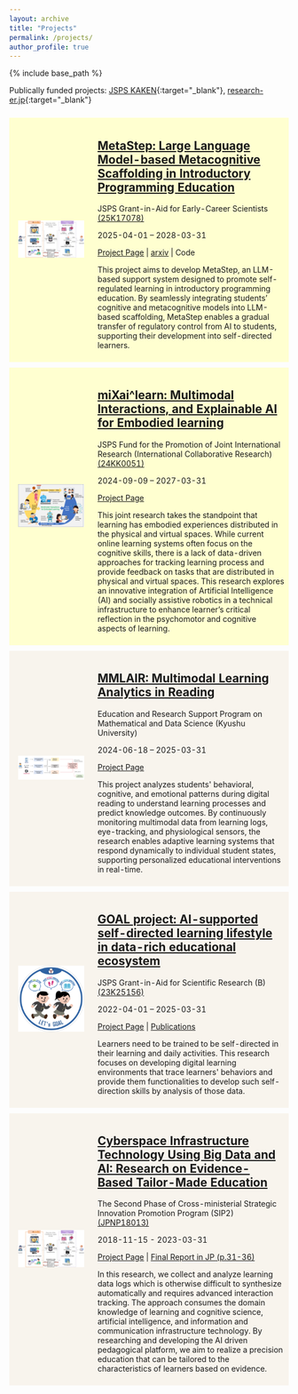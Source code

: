 ```yaml
---
layout: archive
title: "Projects"
permalink: /projects/
author_profile: true
---
```


{% include base_path %}


Publically funded projects: [JSPS KAKEN](https://nrid.nii.ac.jp/en/nrid/1000060913910/){:target="_blank"}, [research-er.jp](https://research-er.jp/researchers/view/992994){:target="_blank"}


<!---  New html page  -->
<table style="width:100%;border:0px;border-spacing:0px 10px;border-collapse:separate;margin-right:auto;margin-left:auto;"><tbody>
<tr bgcolor="#ffffd0">
      <td style="padding:16px;width:30%;vertical-align:middle">
          <img src="/images/coderunner-agent.png" width="100%">
      </td>
      <td style="padding:8px;width:70%;vertical-align:middle">
        <h2>
	  <a href="https://li-huiyong.github.io/MetaStep">
            <span style="font-weight: bold;">
	      MetaStep: Large Language Model-based Metacognitive Scaffolding in Introductory Programming Education
	    </span>
	  </a>
        </h2>
        <p>
	  JSPS Grant-in-Aid for Early-Career Scientists <a href="https://kaken.nii.ac.jp/ja/grant/KAKENHI-PROJECT-25K17078/">(25K17078)</a>
	</p>
        <p>
	  2025-04-01 – 2028-03-31
	</p>
        <a href="https://li-huiyong.github.io/MetaStep">Project Page</a>
	|
        <a href="https://doi.org/10.48550/arXiv.2504.03068">arxiv</a>
        | Code
        <p></p>
        <p>
This project aims to develop MetaStep, an LLM-based support system designed to promote self-regulated learning in introductory programming education. By seamlessly integrating students’ cognitive and metacognitive models into LLM-based scaffolding, MetaStep enables a gradual transfer of regulatory control from AI to students, supporting their development into self-directed learners.
        </p>
      </td>
</tr>

<tr bgcolor="#ffffd0">
      <td style="padding:16px;width:30%;vertical-align:middle">
          <img src="/images/mixai-learn.png" width="100%">
      </td>
      <td style="padding:8px;width:70%;vertical-align:middle">
        <h2>
	  <a href="https://sites.google.com/view/mixailearn/home">
            <span style="font-weight: bold;">
	      miXai^learn: Multimodal Interactions, and Explainable AI for Embodied learning
	    </span>
	  </a>
        </h2>
        <p>
	  JSPS Fund for the Promotion of Joint International Research (International Collaborative Research) <a href="https://kaken.nii.ac.jp/en/grant/KAKENHI-PROJECT-24KK0051/">(24KK0051)</a>
	</p>
        <p>
	  2024-09-09 – 2027-03-31
	</p>
        <a href="https://sites.google.com/view/mixailearn/home">Project Page</a>
        <p></p>
        <p>
This joint research takes the standpoint that learning has embodied experiences distributed in the physical and virtual spaces. While current online learning systems often focus on the cognitive skills, there is a lack of data-driven approaches for tracking learning process and provide feedback on tasks that are distributed in physical and virtual spaces. This research explores an innovative integration of Artificial Intelligence (AI) and socially assistive robotics in a technical infrastructure to enhance learner’s critical reflection in the psychomotor and cognitive aspects of learning.
        </p>
      </td>
</tr>

 <tr bgcolor="#f8f4ed">
      <td style="padding:16px;width:30%;vertical-align:middle">
          <img src="/images/mmlair.png" width="100%">
      </td>
      <td style="padding:8px;width:70%;vertical-align:middle">
        <h2>
	  <a href="https://li-huiyong.github.io/MMLAIR">
            <span style="font-weight: bold;">MMLAIR: Multimodal Learning Analytics in Reading</span>
	  </a>
        </h2>
        <p>
	  Education and Research Support Program on Mathematical and Data Science (Kyushu University)
	</p>
        <p>
	  2024-06-18 – 2025-03-31
	</p>
        <a href="https://li-huiyong.github.io/MMLAIR">Project Page</a>
        <p></p>
        <p>
This project analyzes students' behavioral, cognitive, and emotional patterns during digital reading to understand learning processes and predict knowledge outcomes. By continuously monitoring multimodal data from learning logs, eye-tracking, and physiological sensors, the research enables adaptive learning systems that respond dynamically to individual student states, supporting personalized educational interventions in real-time.
        </p>
      </td>
</tr>

<tr bgcolor="#f8f4ed">
      <td style="padding:16px;width:30%;vertical-align:middle">
          <img src="/images/goal-logo.png" width="100%">
      </td>
      <td style="padding:8px;width:70%;vertical-align:middle">
        <h2>
	  <a href="https://sites.google.com/view/letsgoal">
            <span style="font-weight: bold;">
	      GOAL project: AI-supported self-directed learning lifestyle in data-rich educational ecosystem
	    </span>
	  </a>
        </h2>
        <p>
	  JSPS Grant-in-Aid for Scientific Research (B) <a href="https://kaken.nii.ac.jp/ja/grant/KAKENHI-PROJECT-23K25156/">(23K25156)</a>
	</p>
        <p>
	  2022-04-01 – 2025-03-31
	</p>
        <a href="https://sites.google.com/view/letsgoal">Project Page</a>
	|
        <a href="https://sites.google.com/view/letsgoal/publication">Publications</a>
        <p></p>
        <p>
Learners need to be trained to be self-directed in their learning and daily activities. This research focuses on developing digital learning environments that trace learners' behaviors and provide them functionalities to develop such self-direction skills by analysis of those data.
        </p>
      </td>
</tr>

<tr bgcolor="#f8f4ed">
      <td style="padding:16px;width:30%;vertical-align:middle">
          <img src="/images/coderunner-agent.png" width="100%">
      </td>
      <td style="padding:8px;width:70%;vertical-align:middle">
        <h2>
	  <a href="https://www.let.media.kyoto-u.ac.jp/en/project/sip/">
            <span style="font-weight: bold;">
	      Cyberspace Infrastructure Technology Using Big Data and AI: Research on Evidence-Based Tailor-Made Education
	    </span>
	  </a>
        </h2>
        <p>
	  The Second Phase of Cross-ministerial Strategic Innovation Promotion Program (SIP2) <a href="https://www.nedo.go.jp/activities/ZZJP2_100126.html">(JPNP18013)</a>
	</p>
        <p>
	  2018-11-15 - 2023-03-31
	</p>
        <a href="https://www.let.media.kyoto-u.ac.jp/en/project/sip/">Project Page</a>
	|
        <a href="https://www8.cao.go.jp/cstp/gaiyo/sip/sip2_seika/big3.pdf">Final Report in JP (p.31-36)</a>
        <p></p>
        <p>
In this research, we collect and analyze learning data logs which is otherwise difficult to synthesize automatically and requires advanced interaction tracking. The approach consumes the domain knowledge of learning and cognitive science, artificial intelligence, and information and communication infrastructure technology. By researching and developing the AI driven pedagogical platform, we aim to realize a precision education that can be tailored to the characteristics of learners based on evidence.
        </p>
      </td>
</tr>

</tbody></table>

